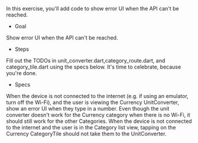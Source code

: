 In this exercise, you'll add code to show error UI when the API can't be reached.

- Goal

Show error UI when the API can't be reached.

- Steps

Fill out the TODOs in unit_converter.dart,category_route.dart, and category_tile.dart using the specs below.
It's time to celebrate, because you're done.

- Specs

When the device is not connected to the internet (e.g. if using an emulator, turn off the Wi-Fi), and the user is viewing the Currency UnitConverter, show an error UI when they type in a number.
Even though the unit converter doesn't work for the Currency category when there is no Wi-Fi, it should still work for the other Categories.
When the device is not connected to the internet and the user is in the Category list view, tapping on the Currency CategoryTile should not take them to the UnitConverter.